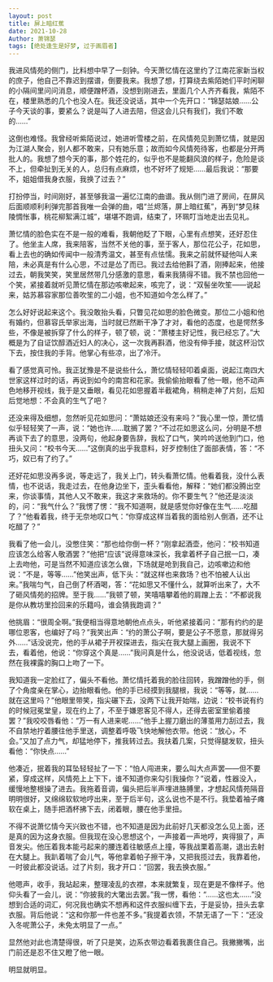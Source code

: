 ```yaml
---
layout: post
title: 屏上暗红蕉
date: 2021-10-28
Author: 萧锦瑟
tags: [绝处逢生是好梦, 过于画眉者]
---
```


我进风情苑的侧门，比料想中早了一刻钟。今天萧忆情在这里约了江南花家新当权的庶子，他自己不靠迟到摆谱，倒要我来。我想了想，打算绕去紫陌她们平时闲聊的小隔间里问问消息，顺便蹭杯酒，没想到刚进去，里面几个人齐齐看我，紫陌不在，楼里熟悉的几个也没人在。我还没说话，其中一个先开口：“锦瑟姑娘……公子今天谈的事，要紧么？说是叫了人进去陪，但这会儿只有我们，我们不敢的……”

这倒也难怪。我曾经听紫陌说过，她进听雪楼之前，在风情苑见到萧忆情，就是因为江湖人聚会，别人都不敢来，只有她乐意；故而如今风情苑待客，也都是分开两批人的。我想了想今天的事，那个姓花的，似乎也不是能翻风浪的样子，危险是谈不上，但牵扯到无关的人，总归有点麻烦，也不好坏了规矩……最后我说：“那要不，姐姐借我身衣服，我换了过去？”

打扮停当，时间刚好，甚至够我温一遍忆江南的曲谱。我从侧门进了房间，在屏风后面顺顺利利弹完那首我唯一会弹的曲，唱“兰烬落，屏上暗红蕉”，再到“梦见秣陵惆怅事，桃花柳絮满江城”，堪堪不跑调，结束了，环珮叮当地走出去见礼。

萧忆情的脸色实在不是一般的难看，我朝他眨了下眼，心里有点想笑，还好忍住了。他坐主人席，我来陪客，当然不关他的事，至于客人，那位花公子，花如思，看上去也的确如传闻中一般清秀温文，甚至有点怯懦。我来之前就怀疑他叫人来陪，未必真是有什么心思，不过是怂了而已。我过去给他斟了酒，刚捧起来，他接过去，朝我笑笑，笑里居然带几分感激的意思，看来我猜得不错。我不禁也回他一个笑，紧接着就听见萧忆情在那边咳嗽起来，咳完了，说：“双髻坐吹笙——说起来，姑苏慕容家那位善吹笙的二小姐，也不知道如今怎么样了。”

怎么好好说起来这个。我没敢抬头看，只瞥见花如思的脸色微变。那位二小姐和他有婚约，但慕容氏举家出海，当时就已然断干净了才对，看他的态度，也是愕然多些，不像是被拆穿了什么的样子，顿了顿，说：“萧楼主好记性，我已经忘了。”大概是为了自证饮醇酒近妇人的决心，这一次我再斟酒，他没有伸手接，就这杯沿饮下去，按住我的手背。他掌心有些凉，出了冷汗。

看了感觉真可怜。我正犹豫是不是说些什么，萧忆情轻轻叩着桌面，说起江南四大世家这样过时的话，再说到如今的南宫和花家。我偷偷抬眼看了他一眼，他不动声色地移开视线，我于是又垂眼，看见花如思握着半截裙角，稍稍走神了片刻，后知后觉地想：不会真的生气了吧？

还没来得及细想，忽然听见花如思问：“萧姑娘还没有来吗？”我心里一惊，萧忆情似乎轻轻笑了一声，说：“她也许……耽搁了罢？“不过花如思这么问，分明是不想再谈下去了的意思，没两句，他起身要告辞，我松了口气，笑吟吟送他到门口，他扭头又问：“校书今天……”这倒真的出乎我意料，好歹控制住了面部表情，答：“不巧，奴已有了约了。”

还好花如思没再多说，等走远了，我关上门，转头看萧忆情。他看着我，没什么表情，也不说话，我走过去，在他身边坐下，歪头看看他，解释：“她们都没腾出空来，你谈事情，其他人又不敢来，我这才来救场的。你不要生气？”他还是淡淡的，问：“我气什么？”我愣了愣：“我不知道啊，就是感觉你好像在生气……吃醋了？”他看着我，终于无奈地叹口气：“你穿成这样当着我的面给别人倒酒，还不让吃醋了？”

我看了他一会儿，没憋住笑：“那也给你倒一杯？”刚拿起酒壶，他问：“校书知道应该怎么给客人敬酒罢？”他把“应该”说得意味深长，我拿着杯子自己抿一口，凑上去吻他，可是当然不知道应该怎么做，下场就是呛到我自己，边咳嗽边和他说：“不是，等等……”他笑出声，低下头：“就这样也来救场？也不怕被人认出来。”我喘匀气，自己倒了杯酒喝，答：“花如思又不懂什么，就算听出来了，大不了砸风情苑的招牌。至于我……”我顿了顿，笑嘻嘻攀着他的肩蹭上去：“不都说我是你从教坊里捡回来的乐籍吗，谁会猜我跑调？”

他挑眉：“很周全啊。”我便相当得意地朝他点点头，听他紧接着问：“那有约约的是哪位恩客，也编好了吗？”我笑出声：“约的萧公子啊，要是公子不愿意，那就得另外……”话没说完，他的手从裙子开衩探进去，指尖在我大腿上画圈，我说不下去，看着他，他说：“你穿这个真是……”我问真是什么，他没说话，低着视线，忽然在我裸露的胸口上吻了一下。

我知道我一定脸红了，偏头不看他。萧忆情托着我的脸往回转，我蹭蹭他的手，侧了个角度亲在掌心，边抬眼看他。他的手已经摸到我腿根，我说：“等等，就……就在这里吗？”他眼里带笑，指尖碾下去，没两下让我开始喘，边说：“校书说有约的时候冠冕堂皇，现在约上了，不至于嫌恩客见不得人，还得去密室里偷着接罢？”我咬咬唇看他：“万一有人进来呢……”他手上握刀磨出的薄茧用力刮过去，我不自禁地拧着腰往他手里送，调整着呼吸飞快地解他衣带。他说：“放心，不会。”又加了点力气，却猛地停下，推我转过去。我扶着几案，只觉得腿发软，扭头看他：“你快点……”

他凑近，抿着我的耳坠轻轻扯了一下：“怕人闯进来，要么叫大点声罢——但不要紧，穿成这样，风情苑上上下下，谁不知道你来勾引我操你？”说着，性器没入，缓慢地整根操了进去。我拖着音调，偏头把后半声埋进胳膊里，才想起风情苑隔音明明很好，又绵绵软软地哼出来，至于后半句，这么说也不是不行。我垫着袖子瘫软在桌上，随手把酒杯拂下去，闭着眼，腰在他手里扭。

不得不说萧忆情今天兴致也不错，也不知道是因为此前好几天都没怎么见上面，还是真的因为这身衣服。但我现在没心思想这个，一声接着一声地哼，爽得狠了，声音发尖。他压着我本能弓起来的腰连着往敏感点上撞，等我战栗着高潮，退出去射在大腿上。我趴着喘了会儿气，等他拿着帕子擦干净，又把我揽过去，我靠着他，一时彼此都没说话。过了片刻，我才开口：“回罢，我去换衣服。”

他嗯声，收手，我站起来，整理凌乱的衣襟，本来就繁复，现在更是不像样子。他仰头看了一会儿，说：“你披我的大氅出去罢。”我一愣，看他：“……这也太……”没想到合适的词汇，何况我也确实不想再和这件衣服纠缠下去，于是妥协，扭头去拿衣服。背后他说：“这和你那一件也差不多。”我提着衣领，不禁无语了一下：“还没入冬呢萧公子，未免太明显了一点。”

显然他对此也清楚得很，听了只是笑，边系衣带边看着我裹住自己。我撇撇嘴，出门前还是忍不住又瞪了他一眼。

明显就明显。

